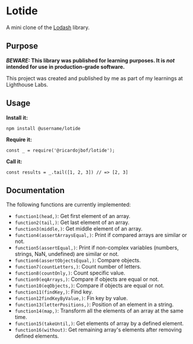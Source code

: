 # Lotide

A mini clone of the [Lodash](https://lodash.com) library.

## Purpose

**_BEWARE:_ This library was published for learning purposes. It is _not_ intended for use in production-grade software.**

This project was created and published by me as part of my learnings at Lighthouse Labs. 

## Usage

**Install it:**

`npm install @username/lotide`

**Require it:**

`const _ = require('@ricardojbof/lotide');`

**Call it:**

`const results = _.tail([1, 2, 3]) // => [2, 3]`

## Documentation

The following functions are currently implemented:

*  `function1(head,)`: Get first element of an array.
*  `function2(tail,)`: Get last element of an array.
*  `function3(middle,)`: Get middle element of an array.
*  `function4(assertArraysEqual,)`: Print if compared arrays are similar or not.
*  `function5(assertEqual,)`: Print if non-complex variables (numbers, strings, NaN, undefined) are similar or not.
*  `function6(assertObjectsEqual,)`: Compare objects.
*  `function7(countLetters,)`: Count number of letters.
*  `function8(countOnly,)`: Count specific value.
*  `function9(eqArrays,)`: Compare if objects are equal or not.
*  `function10(eqObjects,)`: Compare if objects are equal or not.
*  `function11(findKey,)`: Find key.
*  `function12findKeyByValue,)`: Fin key by value.
*  `function13(letterPositions,)`: Position of an element in a string.
*  `function14(map,)`: Transform all the elements of an array at the same time.
*  `function15(takeUntil,)`: Get elements of array by a defined element.
*  `function16(without)`: Get remaining array's elements after removing defined elements.